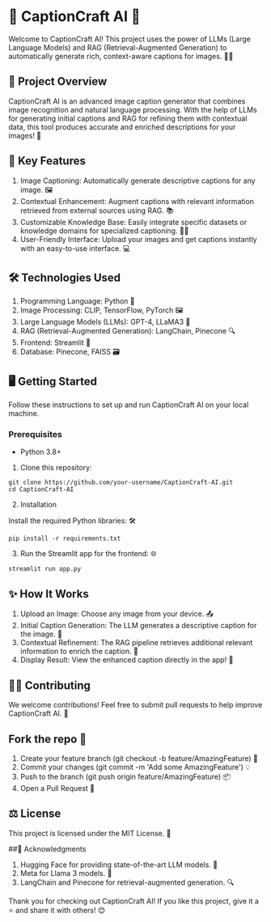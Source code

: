 # 📸 CaptionCraft AI 🎨
Welcome to CaptionCraft AI! This project uses the power of LLMs (Large Language Models) and RAG (Retrieval-Augmented Generation) to automatically generate rich, context-aware captions for images. 🧠✨

## 🚀 Project Overview
CaptionCraft AI is an advanced image caption generator that combines image recognition and natural language processing. With the help of LLMs for generating initial captions and RAG for refining them with contextual data, this tool produces accurate and enriched descriptions for your images! 🌟

## 🔧 Key Features
1. Image Captioning: Automatically generate descriptive captions for any image. 🖼️
2. Contextual Enhancement: Augment captions with relevant information retrieved from external sources using RAG. 📚
3. Customizable Knowledge Base: Easily integrate specific datasets or knowledge domains for specialized captioning. 🧑‍🔬
4. User-Friendly Interface: Upload your images and get captions instantly with an easy-to-use interface. 💻

## 🛠️ Technologies Used
1. Programming Language: Python 🐍
2. Image Processing: CLIP, TensorFlow, PyTorch 🖼️
3. Large Language Models (LLMs): GPT-4, LLaMA3 🤖
4. RAG (Retrieval-Augmented Generation): LangChain, Pinecone 🔍
5. Frontend: Streamlit 🎨
6. Database: Pinecone, FAISS 🗃️
  
## 🖥️ Getting Started

Follow these instructions to set up and run CaptionCraft AI on your local machine.

### Prerequisites
- Python 3.8+
  
1. Clone this repository:
```
git clone https://github.com/your-username/CaptionCraft-AI.git
cd CaptionCraft-AI
```

2. Installation
   
Install the required Python libraries: 🛠️
```
pip install -r requirements.txt
```

3. Run the Streamlit app for the frontend: 🌐
```
streamlit run app.py
```

## ✨ How It Works
1. Upload an Image: Choose any image from your device. 📤
2. Initial Caption Generation: The LLM generates a descriptive caption for the image. 📝
3. Contextual Refinement: The RAG pipeline retrieves additional relevant information to enrich the caption. 🔄
4. Display Result: View the enhanced caption directly in the app! 👀

## 🧑‍💻 Contributing
We welcome contributions! Feel free to submit pull requests to help improve CaptionCraft AI. 🎉

## Fork the repo 🍴
1. Create your feature branch (git checkout -b feature/AmazingFeature) 🚀
2. Commit your changes (git commit -m 'Add some AmazingFeature') 💡
3. Push to the branch (git push origin feature/AmazingFeature) 📦
4. Open a Pull Request 🔄

## ⚖️ License
This project is licensed under the MIT License. 📜

##🌟 Acknowledgments
1. Hugging Face for providing state-of-the-art LLM models. 🤗
2. Meta for Llama 3 models. 🧠
3. LangChain and Pinecone for retrieval-augmented generation. 🔍

Thank you for checking out CaptionCraft AI! If you like this project, give it a ⭐ and share it with others! 😊

